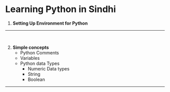 # Learning Python in Sindhi
1. **Setting Up Environment for Python**

-----------------------------------------
<br>

2. **Simple concepts**
    - Python Comments
    - Variables
    - Python data Types 
        - Numeric Data types
        - String
        - Boolean
    
-------------------------------------------
